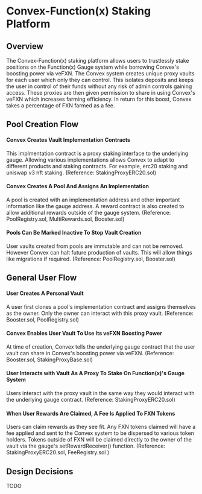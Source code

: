 # Convex-Function(x) Staking Platform

## Overview

The Convex-Function(x) staking platform allows users to trustlessly stake positions on the Function(x) Gauge system while borrowing Convex's boosting power via veFXN. The Convex system creates unique proxy vaults for each user which only they can control.  This isolates deposits and keeps the user in control of their funds without any risk of admin controls gaining access.  These proxies are then given permission to share in using Convex's veFXN which increases farming efficiency.  In return for this boost, Convex takes a percentage of FXN farmed as a fee.

## Pool Creation Flow

#### Convex Creates Vault Implementation Contracts
This implmentation contract is a proxy staking interface to the underlying gauge. Allowing various implementations allows Convex to adapt to different products and staking contracts. For example, erc20 staking and uniswap v3 nft staking.
(Reference: StakingProxyERC20.sol)

#### Convex Creates A Pool And Assigns An Implementation
A pool is created with an implementation address and other important information like the gauge address.  A reward contract is also created to allow additional rewards outside of the gauge system.
(Reference: PoolRegistry.sol, MultiRewards.sol, Booster.sol)

#### Pools Can Be Marked Inactive To Stop Vault Creation
User vaults created from pools are immutable and can not be removed. However Convex can halt future production of vaults.  This will allow things like migrations if required.
(Reference: PoolRegistry.sol, Booster.sol)

## General User Flow

#### User Creates A Personal Vault
A user first clones a pool's implementation contract and assigns themselves as the owner. Only the owner can interact with this proxy vault.
(Reference: Booster.sol, PoolRegistry.sol)

#### Convex Enables User Vault To Use Its veFXN Boosting Power
At time of creation, Convex tells the underlying gauge contract that the user vault can share in Convex's boosting power via veFXN.
(Reference: Booster.sol, StakingProxyBase.sol)

#### User Interacts with Vault As A Proxy To Stake On Function(x)'s Gauge System
Users interact with the proxy vault in the same way they would interact with the underlying gauge contract.
(Reference: StakingProxyERC20.sol)

#### When User Rewards Are Claimed, A Fee Is Applied To FXN Tokens
Users can claim rewards as they see fit.  Any FXN tokens claimed will have a fee applied and sent to the Convex system to be dispersed to various token holders. Tokens outside of FXN will be claimed directly to the owner of the vault via the gauge's setRewardReceiver() function.
(Reference: StakingProxyERC20.sol, FeeRegistry.sol )


## Design Decisions

TODO